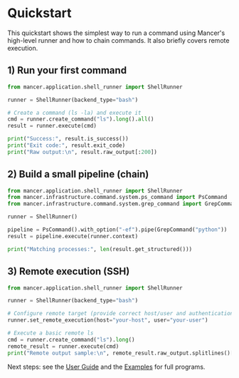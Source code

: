 # Quickstart

This quickstart shows the simplest way to run a command using Mancer's high-level runner and how to chain commands. It also briefly covers remote execution.

## 1) Run your first command
```python
from mancer.application.shell_runner import ShellRunner

runner = ShellRunner(backend_type="bash")

# Create a command (ls -la) and execute it
cmd = runner.create_command("ls").long().all()
result = runner.execute(cmd)

print("Success:", result.is_success())
print("Exit code:", result.exit_code)
print("Raw output:\n", result.raw_output[:200])
```

## 2) Build a small pipeline (chain)
```python
from mancer.application.shell_runner import ShellRunner
from mancer.infrastructure.command.system.ps_command import PsCommand
from mancer.infrastructure.command.system.grep_command import GrepCommand

runner = ShellRunner()

pipeline = PsCommand().with_option("-ef").pipe(GrepCommand("python"))
result = pipeline.execute(runner.context)

print("Matching processes:", len(result.get_structured()))
```

## 3) Remote execution (SSH)
```python
from mancer.application.shell_runner import ShellRunner

runner = ShellRunner(backend_type="bash")

# Configure remote target (provide correct host/user and authentication)
runner.set_remote_execution(host="your-host", user="your-user")

# Execute a basic remote ls
cmd = runner.create_command("ls").long()
remote_result = runner.execute(cmd)
print("Remote output sample:\n", remote_result.raw_output.splitlines()[:5])
```

Next steps: see the [User Guide](../user-guide/commands.md) and the [Examples](../user-guide/examples.md) for full programs.
